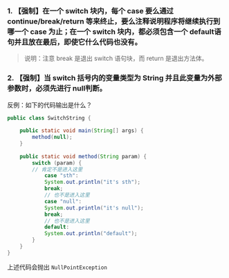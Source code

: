 ### 1. 【强制】在一个 switch 块内，每个 case 要么通过 continue/break/return 等来终止，要么注释说明程序将继续执行到哪一个 case 为止；在一个 switch 块内，都必须包含一个 default语句并且放在最后，即使它什么代码也没有。
> 说明：注意 break 是退出 switch 语句块，而 return 是退出方法体。


### 2. 【强制】当 switch 括号内的变量类型为 String 并且此变量为外部参数时，必须先进行 null判断。
反例：如下的代码输出是什么？
```java
public class SwitchString {
    
    public static void main(String[] args) {
        method(null);
    }
    
    public static void method(String param) {
        switch (param) {
        // 肯定不是进入这里
            case "sth":
            System.out.println("it's sth");
            break;
            // 也不是进入这里
            case "null":
            System.out.println("it's null");
            break;
            // 也不是进入这里
            default:
            System.out.println("default");
        }
    } 
}
```
上述代码会抛出 `NullPointException`
